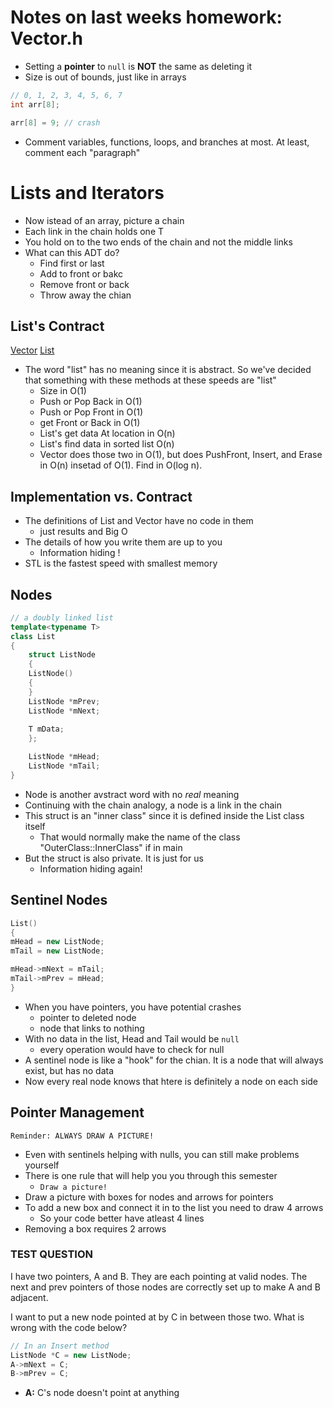# Notes on last weeks homework: Vector.h
- Setting a **pointer** to `null` is **NOT** the same as deleting it
- Size is out of bounds, just like in arrays
```cpp
// 0, 1, 2, 3, 4, 5, 6, 7
int arr[8];

arr[8] = 9; // crash
```
- Comment variables, functions, loops, and branches at most. At least, comment each "paragraph"

# Lists and Iterators
- Now istead of an array, picture a chain
- Each link in the chain holds one T
- You hold on to the two ends of the chain and not the middle links
- What can this ADT do?
	- Find first or last
	- Add to front or bakc
	- Remove front or back
	- Throw away the chian

## List's Contract
[Vector](https://www.cplusplus.com/reference/vector/vector/")
[List](https://www.cplusplus.com/reference/list/list/")
- The word "list" has no meaning since it is abstract. So we've decided that something with these methods at these speeds are "list"
	- Size in O(1)
	- Push or Pop Back in O(1)
	- Push or Pop Front in O(1)
	- get Front or Back in O(1)
	- List's get data At location in O(n)
	- List's find data in sorted list O(n)
	- Vector does those two in O(1), but does PushFront, Insert, and Erase in O(n) insetad of O(1). Find in O(log n).

## Implementation vs. Contract
- The definitions of List and Vector have no code in them
	- just results and Big O
- The details of how you write them are up to you
	- Information hiding !
- STL is the fastest speed with smallest memory

## Nodes
```cpp
// a doubly linked list
template<typename T>
class List
{
	struct ListNode
	{
	ListNode()
	{
	} 
	ListNode *mPrev;
	ListNode *mNext;	
	
	T mData;
	};

	ListNode *mHead;
	ListNode *mTail;
}
```
- Node is another avstract word with no *real* meaning
- Continuing with the chain analogy, a node is a link in the chain
- This struct is an "inner class" since it is defined inside the List class itself
	- That would normally make the name of the class "OuterClass::InnerClass" if in main
- But the struct is also private. It is just for us
	- Information hiding again! 

## Sentinel Nodes
```cpp
List()
{
mHead = new ListNode;
mTail = new ListNode;

mHead->mNext = mTail;
mTail->mPrev = mHead;
}
```
- When you have pointers, you have potential crashes
	- pointer to deleted node
	- node that links to nothing
- With no data in the list, Head and Tail would be `null`
 	- every operation would have to check for null
- A sentinel node is like a "hook" for the chian. It is a node that will always exist, but has no data
- Now every real node knows that htere is definitely a node on each side

## Pointer Management
`Reminder: ALWAYS DRAW A PICTURE!`
- Even with sentinels helping with nulls, you can still make problems yourself
- There is one rule that will help you you through this semester
	- `Draw a picture!`
- Draw a picture with boxes for nodes and arrows for pointers
- To add a new box and connect it in to the list you need to draw 4 arrows
	- So your code better have atleast 4 lines
- Removing a box requires 2 arrows

### TEST QUESTION
I have two pointers, A and B.  They are each pointing at valid nodes.  The next and prev  pointers of those nodes are correctly set up to make A and B adjacent.

I want to put a new node pointed at by C in between those two.  What is wrong with the code below?
```cpp
// In an Insert method
ListNode *C = new ListNode;
A->mNext = C;
B->mPrev = C;
```
- **A:** C's node doesn't point at anything 
